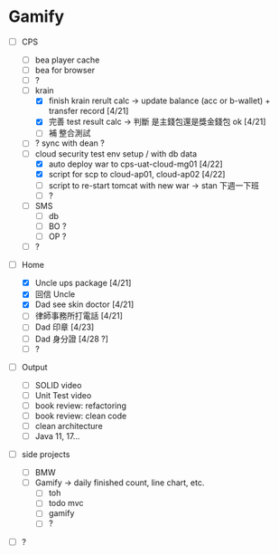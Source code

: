 # Gamify

* [ ] CPS
  * [ ] bea player cache
  * [ ] bea for browser
  * [ ] ?
  * [ ] krain
    * [x] finish krain rerult calc -> update balance (acc or b-wallet) + transfer record \[4/21]
    * [x] 完善 test result calc -> 判斷 是主錢包還是獎金錢包 ok \[4/21]
    * [ ] 補 整合測試
  * [ ] ? sync with dean ?
  * [ ] cloud security test env setup / with db data
    * [x] auto deploy war to cps-uat-cloud-mg01 \[4/22]
    * [x] script for scp to cloud-ap01, cloud-ap02 \[4/22]
    * [ ] script to re-start tomcat with new war -> stan 下週一下班
    * [ ] ?
  * [ ] SMS
    * [ ] db
    * [ ] BO ?
    * [ ] OP ?
  * [ ] ?
* [ ] Home
  * [x] Uncle ups package \[4/21]
  * [x] 回信 Uncle
  * [x] Dad see skin doctor \[4/21]
  * [ ] 律師事務所打電話 \[4/21]
  * [ ] Dad 印章 \[4/23]
  * [ ] Dad 身分證 \[4/28 ?]
  * [ ] ?
* [ ] Output
  * [ ] SOLID video
  * [ ] Unit Test video
  * [ ] book review: refactoring
  * [ ] book review: clean code
  * [ ] clean architecture
  * [ ] Java 11, 17...
* [ ] side projects
  * [ ] BMW
  * [ ] Gamify -> daily finished count, line chart, etc.
    * [ ] toh
    * [ ] todo mvc
    * [ ] gamify
    * [ ] ?
* [ ] ?

